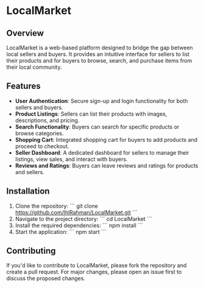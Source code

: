 # LocalMarket

## Overview

LocalMarket is a web-based platform designed to bridge the gap between local sellers and buyers. It provides an intuitive interface for sellers to list their products and for buyers to browse, search, and purchase items from their local community.

## Features

- **User Authentication**: Secure sign-up and login functionality for both sellers and buyers.
- **Product Listings**: Sellers can list their products with images, descriptions, and pricing.
- **Search Functionality**: Buyers can search for specific products or browse categories.
- **Shopping Cart**: Integrated shopping cart for buyers to add products and proceed to checkout.
- **Seller Dashboard**: A dedicated dashboard for sellers to manage their listings, view sales, and interact with buyers.
- **Reviews and Ratings**: Buyers can leave reviews and ratings for products and sellers.

## Installation

1. Clone the repository:
   \```
   git clone https://github.com/lhlRahman/LocalMarket.git
   \```
2. Navigate to the project directory:
   \```
   cd LocalMarket
   \```
3. Install the required dependencies:
   \```
   npm install
   \```
4. Start the application:
   \```
   npm start
   \```

## Contributing

If you'd like to contribute to LocalMarket, please fork the repository and create a pull request. For major changes, please open an issue first to discuss the proposed changes.

